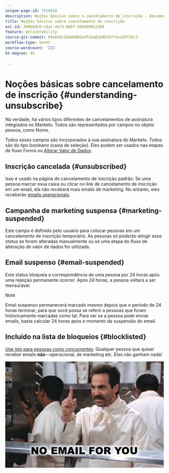 ```yaml
---
unique-page-id: 7514918
description: Noções básicas sobre o cancelamento de inscrição - Documentação do Marketo - Documentação do produto
title: Noções básicas sobre cancelamento de inscrição
exl-id: 30866dc0-cdac-4e73-8dbf-d4b509012269
feature: Deliverability
source-git-commit: 09a656c3a0d0002edfa1a61b987bff4c1dff33cf
workflow-type: tm+mt
source-wordcount: '221'
ht-degree: 4%

---
```


# Noções básicas sobre cancelamento de inscrição {#understanding-unsubscribe}

Na verdade, há vários tipos diferentes de cancelamentos de assinatura integrados no Marketo. Todos são representados por campos no objeto pessoa, como Nome.

Todos esses campos são incorporados à sua assinatura do Marketo. Todos são do tipo booleano (caixa de seleção). Eles podem ser usados nas etapas de fluxo Forms ou [Alterar Valor de Dados](/help/marketo/product-docs/core-marketo-concepts/smart-campaigns/flow-actions/change-data-value.md).

## Inscrição cancelada {#unsubscribed}

Isso é usado na página de cancelamento de inscrição padrão. Se uma pessoa marcar essa caixa ou clicar no link de cancelamento de inscrição em um email, ela não receberá mais emails de marketing. No entanto, eles receberão [emails operacionais](/help/marketo/product-docs/email-marketing/general/functions-in-the-editor/make-an-email-operational.md).

## Campanha de marketing suspensa {#marketing-suspended}

Este campo é definido pelo usuário para colocar pessoas em um cancelamento de inscrição temporário. As pessoas só poderão atingir esse status se forem alteradas manualmente ou se uma etapa do fluxo de alteração de valor de dados for utilizada.

## Email suspenso {#email-suspended}

Este status bloqueia a correspondência de uma pessoa por 24 horas após uma rejeição permanente ocorrer. Após 24 horas, a pessoa voltará a ser mensurável.

>[!NOTE]
>
>Email suspenso permanecerá marcado mesmo depois que o período de 24 horas terminar, para que você possa se referir a pessoas que foram historicamente marcadas como tal. Para ver se a pessoa pode enviar emails, basta calcular 24 horas após o momento da suspensão do email.

## Incluído na lista de bloqueios {#blocklisted}

[Use isto para pessoas como concorrentes](/help/marketo/product-docs/core-marketo-concepts/smart-lists-and-static-lists/managing-people-in-smart-lists/add-person-to-blocklist.md). Qualquer pessoa que quiser receber emails **não**—operacional, de marketing etc. Eles não ganham nada!

![](assets/image2015-5-18-12-3a6-3a40.png)
